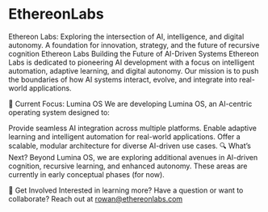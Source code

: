 # EthereonLabs
Ethereon Labs: Exploring the intersection of AI, intelligence, and digital autonomy. A foundation for innovation, strategy, and the future of recursive cognition
Ethereon Labs
Building the Future of AI-Driven Systems
Ethereon Labs is dedicated to pioneering AI development with a focus on intelligent automation, adaptive learning, and digital autonomy. Our mission is to push the boundaries of how AI systems interact, evolve, and integrate into real-world applications.

🚀 Current Focus: Lumina OS
We are developing Lumina OS, an AI-centric operating system designed to:

Provide seamless AI integration across multiple platforms.
Enable adaptive learning and intelligent automation for real-world applications.
Offer a scalable, modular architecture for diverse AI-driven use cases.
🔍 What’s Next?
Beyond Lumina OS, we are exploring additional avenues in AI-driven cognition, recursive learning, and enhanced autonomy. These areas are currently in early conceptual phases (for now).

📩 Get Involved
Interested in learning more? Have a question or want to collaborate?
Reach out at rowan@ethereonlabs.com
